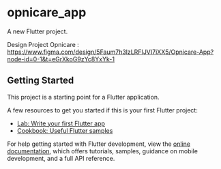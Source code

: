 # opnicare_app

A new Flutter project.

Design Project Opnicare : https://www.figma.com/design/5Faum7h3lzLRFIJVI7iXX5/Opnicare-App?node-id=0-1&t=eGrXkoG9zYc8YxYk-1

## Getting Started

This project is a starting point for a Flutter application.

A few resources to get you started if this is your first Flutter project:

- [Lab: Write your first Flutter app](https://docs.flutter.dev/get-started/codelab)
- [Cookbook: Useful Flutter samples](https://docs.flutter.dev/cookbook)

For help getting started with Flutter development, view the
[online documentation](https://docs.flutter.dev/), which offers tutorials,
samples, guidance on mobile development, and a full API reference.
